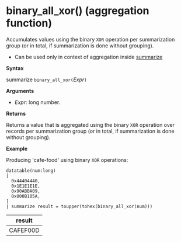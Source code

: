 # binary_all_xor() (aggregation function)

Accumulates values using the binary `XOR` operation per summarization group (or in total, if summarization is done without grouping).

* Can be used only in context of aggregation inside [summarize](summarizeoperator.md)

**Syntax**

summarize `binary_all_xor(`*Expr*`)`

**Arguments**

* *Expr*: long number.

**Returns**

Returns a value that is aggregated using the binary `XOR` operation over records per summarization group (or in total, if summarization is done without grouping).

**Example**

Producing 'cafe-food' using binary `XOR` operations:

<!-- csl: https://help.kusto.windows.net/Samples -->
```
datatable(num:long)
[
  0x44404440,
  0x1E1E1E1E,
  0x90ABBA09,
  0x000B105A,
]
| summarize result = toupper(tohex(binary_all_xor(num)))
```

|result|
|---|
|CAFEF00D|
